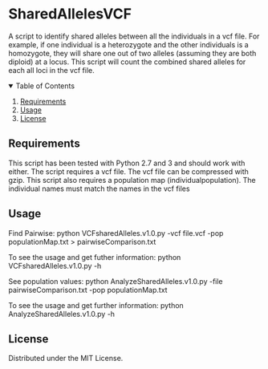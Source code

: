 # SharedAllelesVCF
A script to identify shared alleles between all the individuals in a vcf file.  For example, if one individual is a heterozygote and the other individuals is a homozygote, they will share one out of two alleles (assuming they are both diploid) at a locus.  This script will count the combined shared alleles for each all loci in the vcf file.

<!-- TABLE OF CONTENTS -->
<details open="open">
  <summary>Table of Contents</summary>
  <ol>
    <li><a href="#requirements">Requirements</a></li>
    <li><a href="#usage">Usage</a></li>
    <li><a href="#license">License</a></li>
  </ol>
</details>

<!-- requirements -->
## Requirements

This script has been tested with Python 2.7 and 3 and should work with either.
The script requires a vcf file.  The vcf file can be compressed with gzip.  This script also requires a population map (individual<tab>population).  The individual names must match the names in the vcf files

<!-- usage -->
## Usage

Find Pairwise:
python VCFsharedAlleles.v1.0.py -vcf file.vcf -pop populationMap.txt > pairwiseComparison.txt

To see the usage and get futher information: python VCFsharedAlleles.v1.0.py -h

See population values:
python AnalyzeSharedAlleles.v1.0.py -file pairwiseComparison.txt -pop populationMap.txt

To see the usage and get further information: python AnalyzeSharedAlleles.v1.0.py -h

<!-- license -->
## License 

Distributed under the MIT License.
